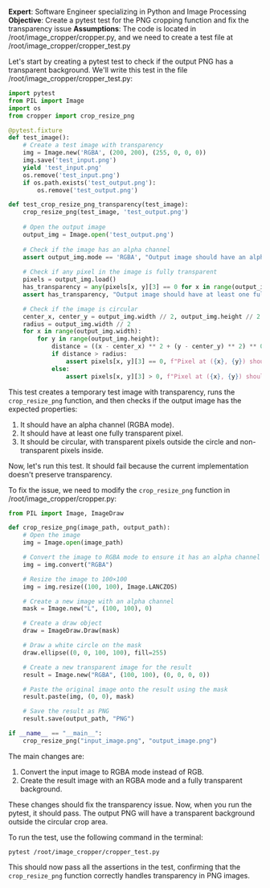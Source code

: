 **Expert**: Software Engineer specializing in Python and Image Processing
**Objective**: Create a pytest test for the PNG cropping function and fix the transparency issue
**Assumptions**: The code is located in /root/image_cropper/cropper.py, and we need to create a test file at /root/image_cropper/cropper_test.py

Let's start by creating a pytest test to check if the output PNG has a transparent background. We'll write this test in the file /root/image_cropper/cropper_test.py:

```python
import pytest
from PIL import Image
import os
from cropper import crop_resize_png

@pytest.fixture
def test_image():
    # Create a test image with transparency
    img = Image.new('RGBA', (200, 200), (255, 0, 0, 0))
    img.save('test_input.png')
    yield 'test_input.png'
    os.remove('test_input.png')
    if os.path.exists('test_output.png'):
        os.remove('test_output.png')

def test_crop_resize_png_transparency(test_image):
    crop_resize_png(test_image, 'test_output.png')
    
    # Open the output image
    output_img = Image.open('test_output.png')
    
    # Check if the image has an alpha channel
    assert output_img.mode == 'RGBA', "Output image should have an alpha channel"
    
    # Check if any pixel in the image is fully transparent
    pixels = output_img.load()
    has_transparency = any(pixels[x, y][3] == 0 for x in range(output_img.width) for y in range(output_img.height))
    assert has_transparency, "Output image should have at least one fully transparent pixel"

    # Check if the image is circular
    center_x, center_y = output_img.width // 2, output_img.height // 2
    radius = output_img.width // 2
    for x in range(output_img.width):
        for y in range(output_img.height):
            distance = ((x - center_x) ** 2 + (y - center_y) ** 2) ** 0.5
            if distance > radius:
                assert pixels[x, y][3] == 0, f"Pixel at ({x}, {y}) should be transparent"
            else:
                assert pixels[x, y][3] > 0, f"Pixel at ({x}, {y}) should not be transparent"
```

This test creates a temporary test image with transparency, runs the `crop_resize_png` function, and then checks if the output image has the expected properties:
1. It should have an alpha channel (RGBA mode).
2. It should have at least one fully transparent pixel.
3. It should be circular, with transparent pixels outside the circle and non-transparent pixels inside.

Now, let's run this test. It should fail because the current implementation doesn't preserve transparency.

To fix the issue, we need to modify the `crop_resize_png` function in /root/image_cropper/cropper.py:

```python
from PIL import Image, ImageDraw

def crop_resize_png(image_path, output_path):
    # Open the image
    img = Image.open(image_path)

    # Convert the image to RGBA mode to ensure it has an alpha channel
    img = img.convert("RGBA")

    # Resize the image to 100×100
    img = img.resize((100, 100), Image.LANCZOS)

    # Create a new image with an alpha channel
    mask = Image.new("L", (100, 100), 0)

    # Create a draw object
    draw = ImageDraw.Draw(mask)

    # Draw a white circle on the mask
    draw.ellipse((0, 0, 100, 100), fill=255)

    # Create a new transparent image for the result
    result = Image.new("RGBA", (100, 100), (0, 0, 0, 0))

    # Paste the original image onto the result using the mask
    result.paste(img, (0, 0), mask)

    # Save the result as PNG
    result.save(output_path, "PNG")

if __name__ == "__main__":
    crop_resize_png("input_image.png", "output_image.png")
```

The main changes are:
1. Convert the input image to RGBA mode instead of RGB.
2. Create the result image with an RGBA mode and a fully transparent background.

These changes should fix the transparency issue. Now, when you run the pytest, it should pass. The output PNG will have a transparent background outside the circular crop area.

To run the test, use the following command in the terminal:

```
pytest /root/image_cropper/cropper_test.py
```

This should now pass all the assertions in the test, confirming that the `crop_resize_png` function correctly handles transparency in PNG images.